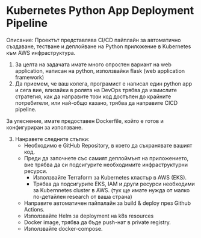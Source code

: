 # Kubernetes Python App Deployment Pipeline

Описание:
Проектът представлява CI/CD пайплайн за автоматично създаване, тестване и деплойване на Python приложение в Kubernetes към AWS инфраструктура.

1. За целта на задачата имате много опростен вариант на web application, написан на python, използвайки flask (web application framework)
2. Да приемем, че ваш колега, програмист е написал един python app и сега вие, влизайки в ролята на DevOps трябва да измислите стратегия, как да направите този код достъпен до крайните потребители, или най-общо казано, трябва да направите CICD pipeline. 

За улеснение, имате предоставен Dockerfile, който е готов и конфигуриран за използване. 

3. Нанравете следните стъпки:
    - Необходимо е GitHub Repository, в което да съхранявате вашият код.
    - Преди да започнете със самият деплоймънт на приложението, вие трябва да си подсигурите необходимите инфраструктурни ресурси. 
        - Използвайте Terraform за Kubernetes кластър в AWS (EKS). 
        - Трябва да подсигурите EKS, IAM и други ресурси необходими за Kubernnetes cluster в AWS. (тук ще имате нужда от малко по-детайлен research от ваша страна)
    - Направите автоматичен пайпалайн за build & deploy през Github Actions.
    - Използвайте Helm за deployment на k8s resources
    - Docker image, трябва да бъде push-нат в private registry.
    - Използвайте docker-compose.

